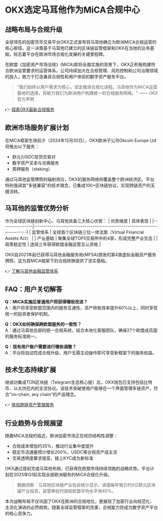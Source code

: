# OKX选定马耳他作为MiCA合规中心

## 战略布局与合规升级
全球领先的加密货币交易平台OKX正式宣布将马耳他确立为欧洲MiCA合规运营的核心枢纽。这一决策基于马耳他已建立的区块链监管框架和OKX在当地的业务基础，标志着平台在欧洲市场合规化发展的关键里程碑。

在欧盟《加密资产市场法规》(MiCA)即将全面实施的背景下，OKX正积极构建符合欧洲监管要求的运营体系。公司持续加大在合规管理、风险控制和公司治理领域的投入，致力于打造兼具合规性和用户体验的数字资产服务平台。

> "我们始终以用户需求为核心，坚定推进合规化进程。马耳他作为MiCA运营基地的选择，将助力我们为欧洲用户构建统一的合规服务网络。" —— OKX官方声明

👉 [探索OKX最新合规服务](https://bit.ly/okx_welcome)

## 欧洲市场服务扩展计划
在MiCA框架生效前夕（2024年12月30日），OKX欧洲子公司Okcoin Europe Ltd将推出以下服务：
- 欧元/USDC现货交易对
- 数字资产买卖与兑换服务
- 质押服务（staking）

通过马耳他监管牌照的辐射效应，OKX的服务网络将覆盖整个欧洲经济区。平台特别强调其"多链兼容"的技术理念，已集成100+区块链协议，实现跨链资产的无缝流转。

## 马耳他的监管优势分析
作为全球区块链创新中心，马耳他具备三大核心优势：
| 优势维度       | 具体表现                                                                 |
|----------------|--------------------------------------------------------------------------|
| 监管体系       | 全球首个区块链三位一体法案（Virtual Financial Assets Act）              |
| 产业基础       | 聚集全球TOP5交易所中的4家，形成完整产业生态                             |
| 政策稳定性     | 连续三年获得欧盟金融监管互认资格                                         |

OKX自2021年起已获得马耳他金融服务局(MFSA)颁发的第4类虚拟金融资产服务牌照，这为其MiCA框架下的合规转换提供了坚实基础。

👉 [了解马耳他金融监管体系](https://bit.ly/okx_welcome)

## FAQ：用户关切解答
**Q：MiCA实施后普通用户将获得哪些改进？**  
A：用户将享受欧盟范围内的服务互通性，资产转账效率提升60%以上，同时享受统一的投资者保护机制。

**Q：OKX如何确保跨欧盟服务的一致性？**  
A：通过马耳他总部的统一合规系统，结合本地化客服团队，确保27个欧盟成员国的服务标准统一。

**Q：现有用户账户需要进行哪些调整？**  
A：平台将自动完成合规升级，用户无需主动操作即可享受新框架下的服务权益。

## 技术生态持续扩展
继成功集成TON区块链（Telegram生态核心链）后，OKX钱包已支持包括比特币、以太坊在内的主流协议。该技术突破使用户能够在一个界面管理多链资产，符合"on-chain, any chain"的产品理念。

👉 [体验跨链资产管理服务](https://bit.ly/okx_welcome)

## 行业趋势与合规展望
随着MiCA法规的临近，欧洲加密市场正在经历结构性调整：
- 合规成本增加约35%，推动行业集中度提升
- 稳定币流通量预计增长200%，USDC等合规资产成主流
- 交易透明度要求提高，链上KYC成为新标准

OKX通过提前完成马耳他布局，已获得在欧盟市场持续领跑的战略优势。平台计划在2025年Q1前实现全部欧洲服务的MiCA合规化升级。

> 数据洞察：马耳他区块链产业协会统计显示，该国每年吸引约5亿欧元区块链产业投资，监管审批时效较欧盟平均水平快40%。

本次战略布局不仅巩固了OKX在欧洲的合规地位，更展现了加密行业向规范化、主流化演进的必然趋势。随着全球监管框架的完善，合规能力将成为数字资产平台的核心竞争力。